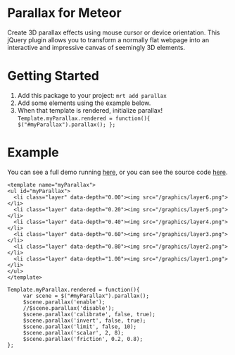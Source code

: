 Parallax for Meteor
===============

Create 3D parallax effects using mouse cursor or device orientation. This jQuery plugin allows you to transform a normally flat webpage into an interactive and impressive canvas of seemingly 3D elements. 

Getting Started
==========

 1. Add this package to your project:
       `mrt add parallax`
 2. Add some elements using the example below.
 3. When that template is rendered, initialize parallax!
      `Template.myParallax.rendered = function(){ $("#myParallax").parallax(); };`

Example
========

You can see a full demo running [here](http://meteorparallax.herokuapp.com/), or you can see the source code [here](https://github.com/kidovate/meteor-parallax-demo).
```
<template name="myParallax">
<ul id="myParallax">
  <li class="layer" data-depth="0.00"><img src="/graphics/layer6.png"></li>
  <li class="layer" data-depth="0.20"><img src="/graphics/layer5.png"></li>
  <li class="layer" data-depth="0.40"><img src="/graphics/layer4.png"></li>
  <li class="layer" data-depth="0.60"><img src="/graphics/layer3.png"></li>
  <li class="layer" data-depth="0.80"><img src="/graphics/layer2.png"></li>
  <li class="layer" data-depth="1.00"><img src="/graphics/layer1.png"></li>
</ul>
</template>
```

```
Template.myParallax.rendered = function(){ 
     var scene = $("#myParallax").parallax(); 
     $scene.parallax('enable');
     //$scene.parallax('disable');
     $scene.parallax('calibrate', false, true);
     $scene.parallax('invert', false, true);
     $scene.parallax('limit', false, 10);
     $scene.parallax('scalar', 2, 8);
     $scene.parallax('friction', 0.2, 0.8);  
};
```

